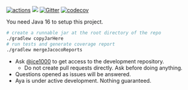 [![actions]](https://github.com/aya-prover/aya-dev/actions/workflows/gradle-check.yml)
[![](https://jitpack.io/v/aya-prover/aya-dev.svg)](https://jitpack.io/#aya-prover/aya-dev)
[![Gitter](https://badges.gitter.im/aya-prover/community.svg)](https://gitter.im/aya-prover/community?utm_source=badge&utm_medium=badge&utm_campaign=pr-badge)
[![codecov]](https://codecov.io/gh/aya-prover/aya-dev)

You need Java 16 to setup this project.

```bash
# create a runnable jar at the root directory of the repo
./gradlew copyJarHere
# run tests and generate coverage report
./gradlew mergeJacocoReports
```

+ Ask [@ice1000] to get access to the development repository.
  + Do not create pull requests directly. Ask before doing anything.
+ Questions opened as issues will be answered.
+ Aya is under active development. Nothing guaranteed.

[@ice1000]: https://github.com/ice1000
[actions]: https://github.com/aya-prover/aya-dev/actions/workflows/gradle-check.yml/badge.svg
[codecov]: https://codecov.io/gh/aya-prover/aya-dev/branch/main/graph/badge.svg?token=Z4CDKG8VSX
